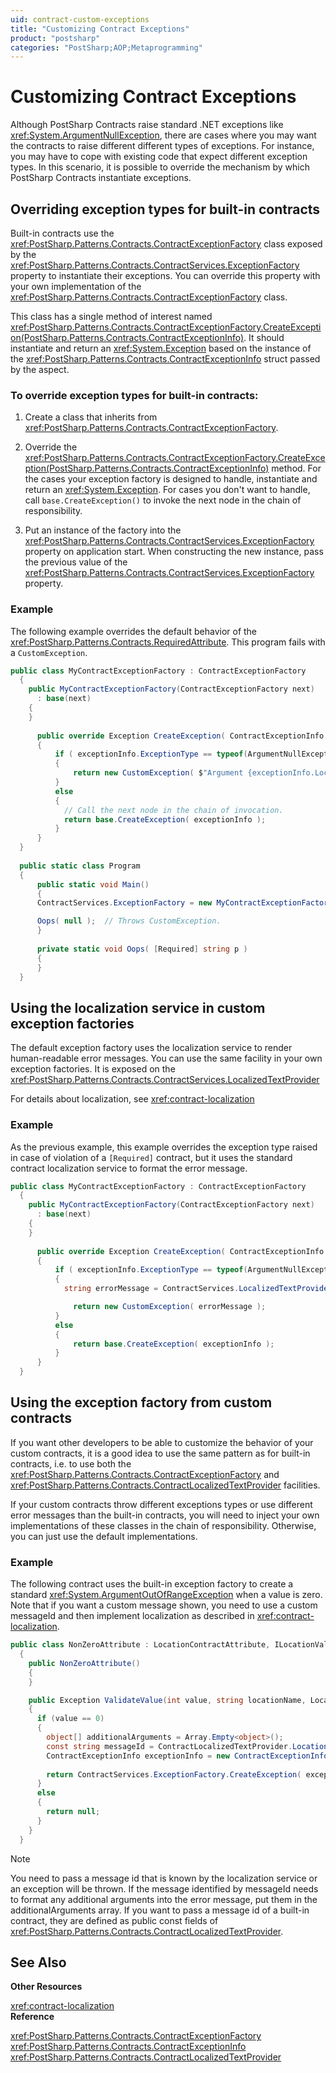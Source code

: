 ```yaml
---
uid: contract-custom-exceptions
title: "Customizing Contract Exceptions"
product: "postsharp"
categories: "PostSharp;AOP;Metaprogramming"
---
```

# Customizing Contract Exceptions

Although PostSharp Contracts raise standard .NET exceptions like <xref:System.ArgumentNullException>, there are cases where you may want the contracts to raise different different types of exceptions. For instance, you may have to cope with existing code that expect different exception types. In this scenario, it is possible to override the mechanism by which PostSharp Contracts instantiate exceptions. 


## Overriding exception types for built-in contracts

Built-in contracts use the <xref:PostSharp.Patterns.Contracts.ContractExceptionFactory> class exposed by the <xref:PostSharp.Patterns.Contracts.ContractServices.ExceptionFactory> property to instantiate their exceptions. You can override this property with your own implementation of the <xref:PostSharp.Patterns.Contracts.ContractExceptionFactory> class. 

This class has a single method of interest named <xref:PostSharp.Patterns.Contracts.ContractExceptionFactory.CreateException(PostSharp.Patterns.Contracts.ContractExceptionInfo)>. It should instantiate and return an <xref:System.Exception> based on the instance of the <xref:PostSharp.Patterns.Contracts.ContractExceptionInfo> struct passed by the aspect. 


### To override exception types for built-in contracts:

1. Create a class that inherits from <xref:PostSharp.Patterns.Contracts.ContractExceptionFactory>. 


2. Override the <xref:PostSharp.Patterns.Contracts.ContractExceptionFactory.CreateException(PostSharp.Patterns.Contracts.ContractExceptionInfo)> method. For the cases your exception factory is designed to handle, instantiate and return an <xref:System.Exception>. For cases you don't want to handle, call `base.CreateException()` to invoke the next node in the chain of responsibility. 


3. Put an instance of the factory into the <xref:PostSharp.Patterns.Contracts.ContractServices.ExceptionFactory> property on application start. When constructing the new instance, pass the previous value of the <xref:PostSharp.Patterns.Contracts.ContractServices.ExceptionFactory> property. 



### Example

The following example overrides the default behavior of the <xref:PostSharp.Patterns.Contracts.RequiredAttribute>. This program fails with a `CustomException`. 

```csharp
public class MyContractExceptionFactory : ContractExceptionFactory
  {
    public MyContractExceptionFactory(ContractExceptionFactory next)
      : base(next)
    {
    }
	  
	  public override Exception CreateException( ContractExceptionInfo exceptionInfo )
	  {
		  if ( exceptionInfo.ExceptionType == typeof(ArgumentNullException) )
		  {
			  return new CustomException( $"Argument {exceptionInfo.LocationName} was null, but with a custom exception." );
		  }
		  else
		  {
		    // Call the next node in the chain of invocation.
		    return base.CreateException( exceptionInfo );
		  }
	  }
  }
  
  public static class Program
  {
	  public static void Main()
	  {
      ContractServices.ExceptionFactory = new MyContractExceptionFactory(ContractServices.ExceptionFactory);

      Oops( null );  // Throws CustomException.
	  }
	
	  private static void Oops( [Required] string p )
	  {
	  }
  }
```


## Using the localization service in custom exception factories

The default exception factory uses the localization service to render human-readable error messages. You can use the same facility in your own exception factories. It is exposed on the <xref:PostSharp.Patterns.Contracts.ContractServices.LocalizedTextProvider> 

For details about localization, see <xref:contract-localization> 


### Example

As the previous example, this example overrides the exception type raised in case of violation of a `[Required]` contract, but it uses the standard contract localization service to format the error message. 

```csharp
public class MyContractExceptionFactory : ContractExceptionFactory
  {
    public MyContractExceptionFactory(ContractExceptionFactory next)
      : base(next)
    {
    }
	  
	  public override Exception CreateException( ContractExceptionInfo exceptionInfo )
	  {
		  if ( exceptionInfo.ExceptionType == typeof(ArgumentNullException) )
		  {
	     	string errorMessage = ContractServices.LocalizedTextProvider.GetFormattedMessage( exceptionInfo );

			  return new CustomException( errorMessage );
		  }
		  else
		  {
			  return base.CreateException( exceptionInfo );
		  }
	  }
  }
```


## Using the exception factory from custom contracts

If you want other developers to be able to customize the behavior of your custom contracts, it is a good idea to use the same pattern as for built-in contracts, i.e. to use both the <xref:PostSharp.Patterns.Contracts.ContractExceptionFactory> and <xref:PostSharp.Patterns.Contracts.ContractLocalizedTextProvider> facilities. 

If your custom contracts throw different exceptions types or use different error messages than the built-in contracts, you will need to inject your own implementations of these classes in the chain of responsibility. Otherwise, you can just use the default implementations.


### Example

The following contract uses the built-in exception factory to create a standard <xref:System.ArgumentOutOfRangeException> when a value is zero. Note that if you want a custom message shown, you need to use a custom messageId and then implement localization as described in <xref:contract-localization>. 

```csharp
public class NonZeroAttribute : LocationContractAttribute, ILocationValidationAspect<int>
  {
    public NonZeroAttribute()
    {
    }

    public Exception ValidateValue(int value, string locationName, LocationKind locationKind, LocationValidationContext context)
    {
      if (value == 0)
      {
        object[] additionalArguments = Array.Empty<object>();
        const string messageId = ContractLocalizedTextProvider.LocationContractErrorMessage;
        ContractExceptionInfo exceptionInfo = new ContractExceptionInfo( typeof(ArgumentOutOfRangeException), this, value, locationName, 
                                                                         locationKind, context, messageId, additionalArguments );
        return ContractServices.ExceptionFactory.CreateException( exceptionInfo );
      }
      else
      {
        return null;
      }
    }
  }
```

> [!NOTE]
> You need to pass a message id that is known by the localization service or an exception will be thrown. If the message identified by messageId needs to format any additional arguments into the error message, put them in the additionalArguments array. If you want to pass a message id of a built-in contract, they are defined as public const fields of <xref:PostSharp.Patterns.Contracts.ContractLocalizedTextProvider>. 

## See Also

**Other Resources**

<xref:contract-localization>
<br>**Reference**

<xref:PostSharp.Patterns.Contracts.ContractExceptionFactory>
<br><xref:PostSharp.Patterns.Contracts.ContractExceptionInfo>
<br><xref:PostSharp.Patterns.Contracts.ContractLocalizedTextProvider>
<br>